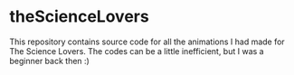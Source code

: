 # theScienceLovers
This repository contains source code for all the animations I had made for The Science Lovers. The codes can be a little inefficient, but I was a beginner back then :)
